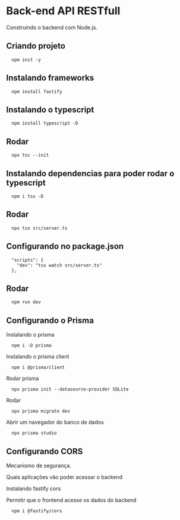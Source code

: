 # Back-end API RESTfull
Construindo o backend com Node.js.

## Criando projeto
```
  npm init -y
``` 

## Instalando frameworks
```
  npm install fastify 
```

## Instalando o typescript
```
  npm install typescript -D
```

## Rodar
```
  npx tsc --init
```

## Instalando dependencias para poder rodar o typescript
```
  npm i tsx -D
```

## Rodar
```
  npx tsx src/server.ts
```

## Configurando no package.json
```
  "scripts": {
    "dev": "tsx watch src/server.ts"
  },
```

## Rodar 
```
  npm run dev
```

## Configurando o Prisma
Instalando o prisma
```
  npm i -D prisma
```

Instalando o prisma client
```
  npm i @prisma/client
```

Rodar prisma
```
  npx prisma init --datasource-provider SQLite
```

Rodar 
```
  npx prisma migrate dev
```

Abrir um navegador do banco de dados
```
  npx prisma studio
```

## Configurando CORS
Mecanismo de segurança.

Quais aplicações vão poder acessar o backend

Instalando fastify cors

Permitir que o frontend acesse os dados do backend
```
  npm i @fastify/cors
```

